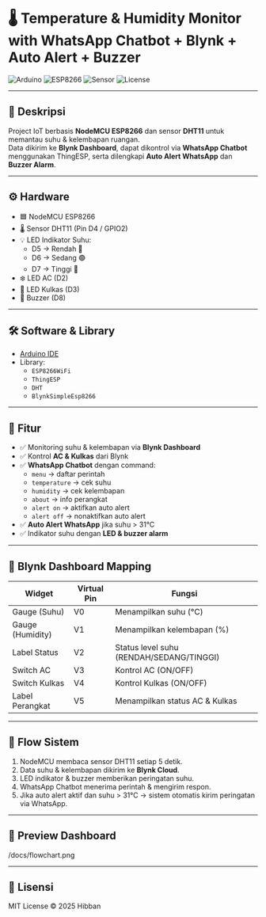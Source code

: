 # 🌡️ Temperature & Humidity Monitor with WhatsApp Chatbot + Blynk + Auto Alert + Buzzer

![Arduino](https://img.shields.io/badge/Arduino-IDE-blue?logo=arduino)
![ESP8266](https://img.shields.io/badge/Board-NodeMCU%20ESP8266-green?logo=espressif)
![Sensor](https://img.shields.io/badge/Sensor-DHT11-orange)
![License](https://img.shields.io/badge/License-MIT-yellow)

---

## 📖 Deskripsi
Project IoT berbasis **NodeMCU ESP8266** dan sensor **DHT11** untuk memantau suhu & kelembapan ruangan.  
Data dikirim ke **Blynk Dashboard**, dapat dikontrol via **WhatsApp Chatbot** menggunakan ThingESP, serta dilengkapi **Auto Alert WhatsApp** dan **Buzzer Alarm**.

---

## ⚙️ Hardware
- 🟦 NodeMCU ESP8266  
- 🌡️ Sensor DHT11 (Pin D4 / GPIO2)  
- 💡 LED Indikator Suhu:  
  - D5 → Rendah 🔵  
  - D6 → Sedang 🟢  
  - D7 → Tinggi 🔴  
- ❄️ LED AC (D2)  
- 🧊 LED Kulkas (D3)  
- 🔔 Buzzer (D8)  

---

## 🛠️ Software & Library
- [Arduino IDE](https://www.arduino.cc/en/software)
- Library:  
  - `ESP8266WiFi`  
  - `ThingESP`  
  - `DHT`  
  - `BlynkSimpleEsp8266`  

---

## 🚀 Fitur
- ✅ Monitoring suhu & kelembapan via **Blynk Dashboard**  
- ✅ Kontrol **AC & Kulkas** dari Blynk  
- ✅ **WhatsApp Chatbot** dengan command:
  - `menu` → daftar perintah  
  - `temperature` → cek suhu  
  - `humidity` → cek kelembapan  
  - `about` → info perangkat  
  - `alert on` → aktifkan auto alert  
  - `alert off` → nonaktifkan auto alert  
- ✅ **Auto Alert WhatsApp** jika suhu > 31°C  
- ✅ Indikator suhu dengan **LED & buzzer alarm**  

---

## 📲 Blynk Dashboard Mapping

| Widget           | Virtual Pin | Fungsi                     |
|------------------|-------------|-----------------------------|
| Gauge (Suhu)     | V0          | Menampilkan suhu (°C)      |
| Gauge (Humidity) | V1          | Menampilkan kelembapan (%) |
| Label Status     | V2          | Status level suhu (RENDAH/SEDANG/TINGGI) |
| Switch AC        | V3          | Kontrol AC (ON/OFF)        |
| Switch Kulkas    | V4          | Kontrol Kulkas (ON/OFF)    |
| Label Perangkat  | V5          | Menampilkan status AC & Kulkas |

---

## 📡 Flow Sistem
1. NodeMCU membaca sensor DHT11 setiap 5 detik.  
2. Data suhu & kelembapan dikirim ke **Blynk Cloud**.  
3. LED indikator & buzzer memberikan peringatan suhu.  
4. WhatsApp Chatbot menerima perintah & mengirim respon.  
5. Jika auto alert aktif dan suhu > 31°C → sistem otomatis kirim peringatan via WhatsApp.  

---

## 📸 Preview Dashboard
/docs/flowchart.png

---

## 📜 Lisensi
MIT License © 2025 Hibban
